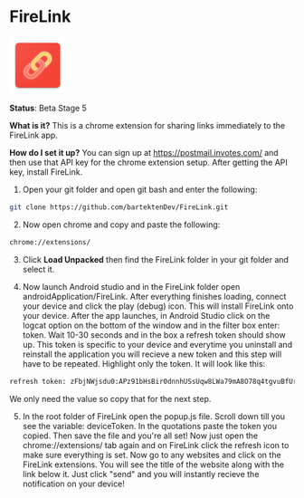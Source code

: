 # FireLink
<img src="images/web_hi_res_512.png" width="100px" height="100px"/>

**Status**: Beta Stage 5

**What is it?** This is a chrome extension for sharing links immediately to the
FireLink app.

**How do I set it up?** You can sign up at https://postmail.invotes.com/ and
then use that API key for the chrome extension setup. After getting the API
key, install FireLink.

1. Open your git folder and open git bash and enter the following:

```sh
git clone https://github.com/bartektenDev/FireLink.git
```

2. Now open chrome and copy and paste the following:

```sh
chrome://extensions/
```
3. Click **Load Unpacked** then find the FireLink folder in your git folder and
select it.

4. Now launch Android studio and in the FireLink folder open androidApplication/FireLink.
After everything finishes loading, connect your device and click the play (debug) icon.
This will install FireLink onto your device. After the app launches, in Android Studio
click on the logcat option on the bottom of the window and in the filter box enter: token.
Wait 10-30 seconds and in the box a refresh token should show up. This token is specific 
to your device and everytime you uninstall and reinstall the application you will recieve
a new token and this step will have to be repeated. Highlight only the token. It will 
look like this:

```sh
refresh token: zFbjNWjsdu0:APz91bHsBir0dnnhUSsUqw8LWa79mA8O78q4tgvuBfUrl-9snpbv0-rd-kxe3ObFqrZkkf_AHjjGnmZvAyIowmqes9SJ7umWE3pnnBeCD26w0vPmFTzpiueHu7nfZAWX7HDLVH6p6upB
```

We only need the value so copy that for the next step.

5. In the root folder of FireLink open the popup.js file. Scroll down till you see the
variable: deviceToken. In the quotations paste the token you copied. Then save the file
and you're all set! Now just open the chrome://extensions/ tab again and on FireLink click
the refresh icon to make sure everything is set. Now go to any websites and click on the
FireLink extensions. You will see the title of the website along with the link below it.
Just click "send" and you will instantly recieve the notification on your device!
